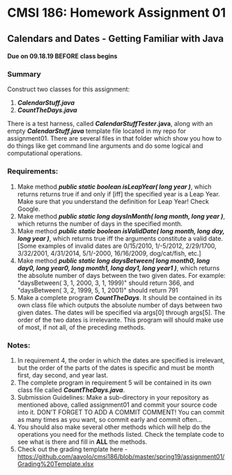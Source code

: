 # CMSI 186: Homework Assignment 01
## Calendars and Dates - Getting Familiar with Java
#### Due on 09.18.19 BEFORE class begins

### Summary

Construct two classes for this assignment:
1. **_CalendarStuff.java_** 
2. **_CountTheDays.java_**

There is a test harness, called **_CalendarStuffTester_.java**, along with an empty **_CalendarStuff.java_** template file located in my repo for assignment01.  There are  several files in that folder which show you how to do things like get command line arguments and do some logical and computational operations.

### Requirements:

1. Make method **_public static boolean isLeapYear( long year )_**, which returns returns true if and only if [iff] the specified year is a Leap Year. Make sure that you understand the definition for Leap Year! Check Google.
2. Make method **_public static long daysInMonth( long month, long year )_**, which returns the number of days in the specified month.
3. Make method **_public static boolean isValidDate( long month, long day, long year )_**, which returns true iff the arguments constitute a valid date. [Some examples of invalid dates are 0/15/2010, 1/-5/2012, 2/29/1700, 3/32/2001, 4/31/2014, 5/1/-2000, 16/16/2009, dog/cat/fish, etc.]
4. Make method **_public static long daysBetween( long month0, long day0, long year0, long month1, long day1, long year1 )_**, which returns the absolute number of days between the two given dates. For example:
    "daysBetween( 3, 1, 2000, 3, 1, 1999)" should return 366, and
    "daysBetween( 3, 2, 1999, 5, 1, 2001)" should return 791
5. Make a complete program **_CountTheDays_**. It should be contained in its own class file which outputs the absolute number of days between two given dates. The dates will be specified via args[0] through args[5]. The order of the two dates is irrelevante. This program will should make use of most, if not all, of the preceding methods.

### Notes:

1. In requirement 4, the order in which the dates are specified is irrelevant, but the order of the parts of the dates is specific and must be month first, day second, and year last.
2. The complete program in requirement 5 will be contained in its own class file called **_CountTheDays.java_**.
3. Submission Guidelines: Make a sub-directory in your repository as mentioned above, called assignment01 and commit your source code into it. DON'T FORGET TO ADD A COMMIT COMMENT! You can commit as many times as you want, so commit early and commit often…
4. You should also make several other methods which will help do the operations you need for the methods listed.  Check the template code to see what is there and fill in **ALL** the methods.
5. Check out the grading template here - https://github.com/aavolo/cmsi186/blob/master/spring19/assignment01/Grading%20Template.xlsx

